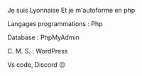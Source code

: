 <?php
  echo " Salut à toi, comment vas tu ? 🙂
?>

Je suis Lyonnaise
Et je m'autoforme en php

Langages programmations : 
Php

Database : 
PhpMyAdmin

C. M. S. :
WordPress

Vs code, Discord 😉


